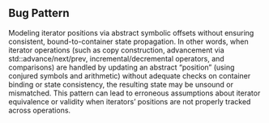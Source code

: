 ## Bug Pattern

Modeling iterator positions via abstract symbolic offsets without ensuring consistent, bound-to-container state propagation. In other words, when iterator operations (such as copy construction, advancement via std::advance/next/prev, incremental/decremental operators, and comparisons) are handled by updating an abstract “position” (using conjured symbols and arithmetic) without adequate checks on container binding or state consistency, the resulting state may be unsound or mismatched. This pattern can lead to erroneous assumptions about iterator equivalence or validity when iterators’ positions are not properly tracked across operations.